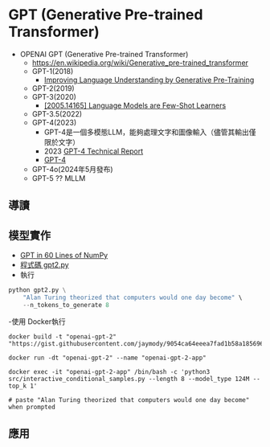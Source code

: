 # GPT (Generative Pre-trained Transformer)
- OPENAI GPT (Generative Pre-trained Transformer)
  - https://en.wikipedia.org/wiki/Generative_pre-trained_transformer
  - GPT-1(2018)
    - [Improving Language Understanding by Generative Pre-Training](https://cdn.openai.com/research-covers/language-unsupervised/language_understanding_paper.pdf) 
  - GPT-2(2019)
  - GPT-3(2020)
    - [[2005.14165] Language Models are Few-Shot Learners](https://arxiv.org/abs/2005.14165) 
  - GPT-3.5(2022)
  - GPT-4(2023)
    - GPT-4是一個多模態LLM，能夠處理文字和圖像輸入（儘管其輸出僅限於文字）
    - 2023 [GPT-4 Technical Report](https://arxiv.org/abs/2303.08774)
    - [GPT-4](https://openai.com/index/gpt-4-research/)
  - GPT-4o(2024年5月發布)
  - GPT-5 ?? MLLM
## 導讀

## 模型實作
- [GPT in 60 Lines of NumPy](https://jaykmody.com/blog/gpt-from-scratch/)
- [程式碼 gpt2.py](https://github.com/jaymody/picoGPT/blob/main/gpt2.py)
- 執行
```python
python gpt2.py \
    "Alan Turing theorized that computers would one day become" \
    --n_tokens_to_generate 8
```
-使用 Docker執行
```
docker build -t "openai-gpt-2" "https://gist.githubusercontent.com/jaymody/9054ca64eeea7fad1b58a185696bb518/raw/Dockerfile"

docker run -dt "openai-gpt-2" --name "openai-gpt-2-app"

docker exec -it "openai-gpt-2-app" /bin/bash -c 'python3 src/interactive_conditional_samples.py --length 8 --model_type 124M --top_k 1'

# paste "Alan Turing theorized that computers would one day become" when prompted
```
## 應用
